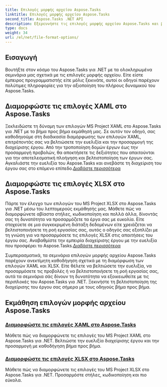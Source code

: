 ```yaml
---
title: Επιλογές μορφής αρχείου Aspose.Tasks
linktitle: Επιλογές μορφής αρχείου Aspose.Tasks
second_title: Aspose.Tasks .NET API
description: Εξερευνήστε τις επιλογές μορφής αρχείου Aspose.Tasks και βασίστε τη διαμόρφωση των επιλογών XAML & XLSX στο Aspose.Tasks .NET. Βελτιώστε τη διαχείριση έργου με συμβουλές προσαρμογής.
type: docs
weight: 34
url: /el/net/file-format-options/
---
```


## Εισαγωγή

Βουτήξτε στον κόσμο του Aspose.Tasks για .NET με τα ολοκληρωμένα σεμινάρια μας σχετικά με τις επιλογές μορφής αρχείου. Είτε είστε έμπειρος προγραμματιστής είτε μόλις ξεκινάτε, αυτοί οι οδηγοί παρέχουν πολύτιμες πληροφορίες για την αξιοποίηση του πλήρους δυναμικού του Aspose.Tasks.

## Διαμορφώστε τις επιλογές XAML στο Aspose.Tasks

 Ξεκλειδώστε τη δύναμη των επιλογών MS Project XAML στο Aspose.Tasks για .NET με το βήμα προς βήμα εκμάθησή μας. Σε αυτόν τον οδηγό, σας καθοδηγούμε στη διαδικασία διαμόρφωσης των επιλογών XAML, επιτρέποντάς σας να βελτιώσετε την ευελιξία και την προσαρμογή της διαχείρισης έργου. Από την τροποποίηση δομών έργων έως την προσαρμογή προβολών, θα αποκτήσετε τις δεξιότητες που απαιτούνται για την αποτελεσματική πλοήγηση και βελτιστοποίηση των έργων σας. Αγκαλιάστε την ευελιξία του Aspose.Tasks και ανεβάστε τη διαχείριση του έργου σας στο επόμενο επίπεδο.[Διαβάστε περισσότερα](./configuring-xaml-options/)

## Διαμορφώστε τις επιλογές XLSX στο Aspose.Tasks

Πάρτε τον έλεγχο των επιλογών του MS Project XLSX στο Aspose.Tasks για .NET μέσω του λεπτομερούς εκμάθησής μας. Μάθετε πώς να διαμορφώνετε αβίαστα στήλες, κωδικοποίηση και πολλά άλλα, δίνοντάς σας τη δυνατότητα να προσαρμόζετε τα έργα σας με ευκολία. Είτε στοχεύετε σε μια συγκεκριμένη διάταξη δεδομένων είτε χρειάζεται να βελτιστοποιήσετε τη ροή εργασίας σας, αυτός ο οδηγός σας εξοπλίζει με τη γνώση για να προσαρμόσετε τις επιλογές XLSX στις απαιτήσεις του έργου σας. Αναβαθμίστε την εμπειρία διαχείρισης έργου με την ευελιξία που προσφέρει το Aspose.Tasks.[Διαβάστε περισσότερα](./configuring-xlsx-options/)

Συμπερασματικά, τα σεμινάρια επιλογών μορφής αρχείου Aspose.Tasks παρέχουν ανεκτίμητη καθοδήγηση σχετικά με τη διαμόρφωση των επιλογών XAML και XLSX. Είτε θέλετε να βελτιώσετε την ευελιξία, να προσαρμόσετε τις προβολές ή να βελτιστοποιήσετε τη ροή εργασίας σας, αυτά τα σεμινάρια σάς δίνουν τη δυνατότητα να εξοικειωθείτε με τις περιπλοκές του Aspose.Tasks για .NET. Ξεκινήστε τη βελτιστοποίηση της διαχείρισης του έργου σας σήμερα με τους οδηγούς βήμα προς βήμα.

## Εκμάθηση επιλογών μορφής αρχείου Aspose.Tasks
### [Διαμορφώστε τις επιλογές XAML στο Aspose.Tasks](./configuring-xaml-options/)
Μάθετε πώς να διαμορφώνετε τις επιλογές του MS Project XAML στο Aspose.Tasks για .NET. Βελτιώστε την ευελιξία διαχείρισης έργου και την προσαρμογή με καθοδήγηση βήμα προς βήμα.
### [Διαμορφώστε τις επιλογές XLSX στο Aspose.Tasks](./configuring-xlsx-options/)
Μάθετε πώς να διαμορφώνετε τις επιλογές του MS Project XLSX στο Aspose.Tasks για .NET. Προσαρμόστε στήλες, κωδικοποίηση και πιο εύκολα.